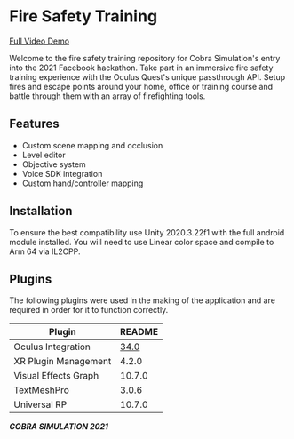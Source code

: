 # Fire Safety Training
[Full Video Demo](https://vimeo.com/648837898)

Welcome to the fire safety training repository for Cobra Simulation's entry into the 2021 Facebook hackathon. Take part in an immersive fire safety training experience with the Oculus Quest's unique passthrough API. Setup fires and escape points around your home, office or training course and battle through them with an array of firefighting tools.

## Features

- Custom scene mapping and occlusion
- Level editor
- Objective system
- Voice SDK integration
- Custom hand/controller mapping

## Installation
To ensure the best compatibility use Unity 2020.3.22f1 with the full android module installed. You will need to use Linear color space and compile to Arm 64 via IL2CPP.

## Plugins
The following plugins were used in the making of the application and are required in order for it to function correctly.

| Plugin | README |
| ------ | ------ |
| Oculus Integration | [34.0](https://assetstore.unity.com/packages/tools/integration/oculus-integration-82022) |
| XR Plugin Management | 4.2.0 |
| Visual Effects Graph | 10.7.0 |
| TextMeshPro | 3.0.6 |
| Universal RP | 10.7.0 |


**_COBRA SIMULATION 2021_**
